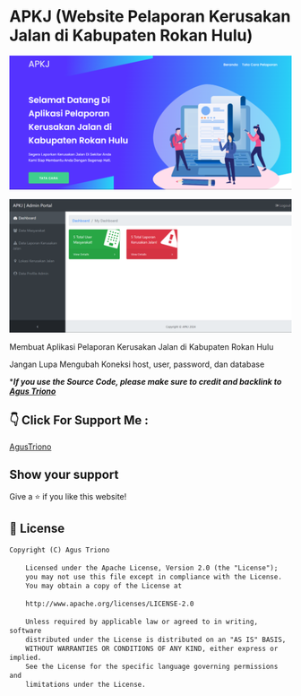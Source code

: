 # APKJ (Website Pelaporan Kerusakan Jalan di Kabupaten Rokan Hulu)
![alt text](https://github.com/agus-triono08/Website-Pelaporan-Kerusakan-Jalan-di-Kabupaten-rokan-Hulu/blob/main/foto/Halaman%20Depan%20Web%20APKJ.png?raw=true)

![alt text](https://github.com/agus-triono08/Website-Pelaporan-Kerusakan-Jalan-di-Kabupaten-rokan-Hulu/blob/main/foto/Halaman%20Portal%20Admin.png?raw=true)

Membuat Aplikasi Pelaporan Kerusakan Jalan di Kabupaten Rokan Hulu

Jangan Lupa Mengubah Koneksi host, user, password, dan database

****If you use the Source Code, please make sure to credit and backlink to [Agus Triono](https://www.kanggustri.com/)***

## 👇 Click For Support Me :
<a href="https://saweria.co/kanggustri"> AgusTriono </a>

## Show your support
Give a ⭐ if you like this website!

## 📄 License

```
Copyright (C) Agus Triono

    Licensed under the Apache License, Version 2.0 (the "License");
    you may not use this file except in compliance with the License.
    You may obtain a copy of the License at

    http://www.apache.org/licenses/LICENSE-2.0

    Unless required by applicable law or agreed to in writing, software
    distributed under the License is distributed on an "AS IS" BASIS,
    WITHOUT WARRANTIES OR CONDITIONS OF ANY KIND, either express or implied.
    See the License for the specific language governing permissions and
    limitations under the License.

```
